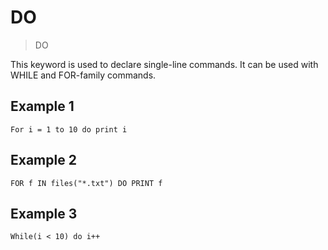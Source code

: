 # DO

> DO

This keyword is used to declare single-line commands. It can be used with WHILE and FOR-family commands.

## Example 1

```
For i = 1 to 10 do print i 
```

## Example 2
```
FOR f IN files("*.txt") DO PRINT f
```

## Example 3

```
While(i < 10) do i++
```


